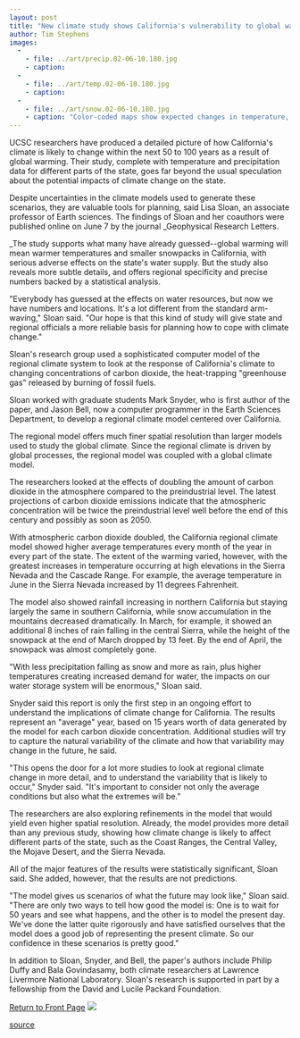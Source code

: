 ```yaml
---
layout: post
title: "New climate study shows California's vulnerability to global warming"
author: Tim Stephens
images:
  -
    - file: ../art/precip.02-06-10.180.jpg
    - caption: 
  -
    - file: ../art/temp.02-06-10.180.jpg
    - caption: 
  -
    - file: ../art/snow.02-06-10.180.jpg
    - caption: "Color-coded maps show expected changes in temperature, top photo; precipitation, middle photo; and snow accumulation, bottom photo, for California based on computer projections of the climate response to increasing atmospheric carbon dioxide. Average June temperatures are higher throughout the state. Total rainfall in March increases in northern California, with little change in the south. And the height of the snowpack at the end of March drops dramatically. Maps: M. L. Snyder, J. L. Bell, L. C. Sloan, et al."
---
```


UCSC researchers have produced a detailed picture of how California's climate is likely to change within the next 50 to 100 years as a result of global warming. Their study, complete with temperature and precipitation data for different parts of the state, goes far beyond the usual speculation about the potential impacts of climate change on the state.

Despite uncertainties in the climate models used to generate these scenarios, they are valuable tools for planning, said Lisa Sloan, an associate professor of Earth sciences. The findings of Sloan and her coauthors were published online on June 7 by the journal _Geophysical Research Letters.  
  
_The study supports what many have already guessed--global warming will mean warmer temperatures and smaller snowpacks in California, with serious adverse effects on the state's water supply. But the study also reveals more subtle details, and offers regional specificity and precise numbers backed by a statistical analysis.  
  
"Everybody has guessed at the effects on water resources, but now we have numbers and locations. It's a lot different from the standard arm-waving," Sloan said. "Our hope is that this kind of study will give state and regional officials a more reliable basis for planning how to cope with climate change."  
  
Sloan's research group used a sophisticated computer model of the regional climate system to look at the response of California's climate to changing concentrations of carbon dioxide, the heat-trapping "greenhouse gas" released by burning of fossil fuels.

Sloan worked with graduate students Mark Snyder, who is first author of the paper, and Jason Bell, now a computer programmer in the Earth Sciences Department, to develop a regional climate model centered over California.

The regional model offers much finer spatial resolution than larger models used to study the global climate. Since the regional climate is driven by global processes, the regional model was coupled with a global climate model.   
  
The researchers looked at the effects of doubling the amount of carbon dioxide in the atmosphere compared to the preindustrial level. The latest projections of carbon dioxide emissions indicate that the atmospheric concentration will be twice the preindustrial level well before the end of this century and possibly as soon as 2050.   
  
With atmospheric carbon dioxide doubled, the California regional climate model showed higher average temperatures every month of the year in every part of the state. The extent of the warming varied, however, with the greatest increases in temperature occurring at high elevations in the Sierra Nevada and the Cascade Range. For example, the average temperature in June in the Sierra Nevada increased by 11 degrees Fahrenheit.   
  
The model also showed rainfall increasing in northern California but staying largely the same in southern California, while snow accumulation in the mountains decreased dramatically. In March, for example, it showed an additional 8 inches of rain falling in the central Sierra, while the height of the snowpack at the end of March dropped by 13 feet. By the end of April, the snowpack was almost completely gone.   
  
"With less precipitation falling as snow and more as rain, plus higher temperatures creating increased demand for water, the impacts on our water storage system will be enormous," Sloan said.  
  
Snyder said this report is only the first step in an ongoing effort to understand the implications of climate change for California. The results represent an "average" year, based on 15 years worth of data generated by the model for each carbon dioxide concentration. Additional studies will try to capture the natural variability of the climate and how that variability may change in the future, he said.  
  
"This opens the door for a lot more studies to look at regional climate change in more detail, and to understand the variability that is likely to occur," Snyder said. "It's important to consider not only the average conditions but also what the extremes will be."  
  
The researchers are also exploring refinements in the model that would yield even higher spatial resolution. Already, the model provides more detail than any previous study, showing how climate change is likely to affect different parts of the state, such as the Coast Ranges, the Central Valley, the Mojave Desert, and the Sierra Nevada.  
  
All of the major features of the results were statistically significant, Sloan said. She added, however, that the results are not predictions.  
  
"The model gives us scenarios of what the future may look like," Sloan said. "There are only two ways to tell how good the model is: One is to wait for 50 years and see what happens, and the other is to model the present day. We've done the latter quite rigorously and have satisfied ourselves that the model does a good job of representing the present climate. So our confidence in these scenarios is pretty good."  
  
In addition to Sloan, Snyder, and Bell, the paper's authors include Philip Duffy and Bala Govindasamy, both climate researchers at Lawrence Livermore National Laboratory. Sloan's research is supported in part by a fellowship from the David and Lucile Packard Foundation.

  

[Return to Front Page][1] ![ ][2]

[1]: ../../index.html
[2]: ../../images/trans.gif

[source](http://www1.ucsc.edu/currents/01-02/06-10/climate.html "Permalink to climate")
